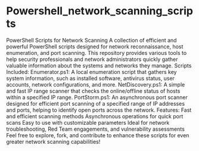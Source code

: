 # Powershell_network_scanning_scripts
PowerShell Scripts for Network Scanning  A collection of efficient and powerful PowerShell scripts designed for network reconnaissance, host enumeration, and port scanning. This repository provides various tools to help security professionals and network administrators quickly gather valuable information about the systems and networks they manage.
Scripts Included:
Enumerator.ps1: A local enumeration script that gathers key system information, such as installed software, antivirus status, user accounts, network configurations, and more.
NetDiscovery.ps1: A simple and fast IP range scanner that checks the online/offline status of hosts within a specified IP range.
PortStorm.ps1: An asynchronous port scanner designed for efficient port scanning of a specified range of IP addresses and ports, helping to identify open ports across the network.
Features:
Fast and efficient scanning methods
Asynchronous operations for quick port scans
Easy to use with customizable parameters
Ideal for network troubleshooting, Red Team engagements, and vulnerability assessments
Feel free to explore, fork, and contribute to enhance these scripts for even greater network scanning capabilities!

